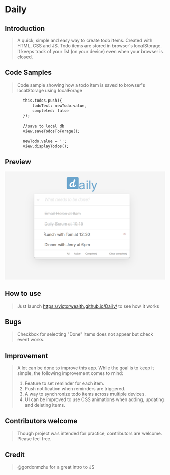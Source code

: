 # Daily

## Introduction

>A quick, simple and easy way to create todo items. Created with HTML, CSS and JS. Todo items are stored in browser's localStorage.
It keeps track of your list (on your device) even when your browser is closed.

## Code Samples

> Code sample showing how a todo item is saved to browser's localStorage using localForage

            this.todos.push({
                todoText: newTodo.value, 
                completed: false
            });
            
            //save to local db
            view.saveTodosToForage();

            newTodo.value = '';
            view.displayTodos();

## Preview
![alt text](https://github.com/victorwealth/Daily/blob/master/daily-preview.png)
        

## How to use

> Just launch https://victorwealth.github.io/Daily/ to see how it works

## Bugs
> Checkbox for selecting "Done" items does not appear but check event works.

## Improvement
> A lot can be done to improve this app. While the goal is to keep it simple, the following improvement comes to mind:
> 1. Feature to set reminder for each item.
> 2. Push notification when reminders are triggered.
> 3. A way to synchronize todo items across multiple devices.
> 4. UI can be improved to use CSS animations when adding, updating and deleting items.

## Contributors welcome
> Though project was intended for practice, contributors are welcome. Please feel free.

## Credit
>@gordonmzhu for a great intro to JS
